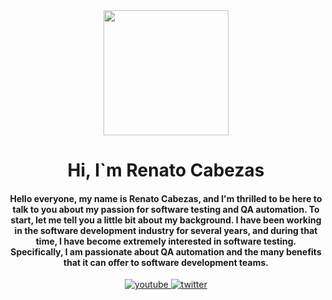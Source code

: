 <div  id="header" align="center">
<img src="https://media.giphy.com/media/v1.Y2lkPTc5MGI3NjExZGZjNWRkNGE5NGRmMWMzY2I1YWU5MmY5YWNmZDc5MWU1NDMyNzYxZiZlcD12MV9pbnRlcm5hbF9naWZzX2dpZklkJmN0PWc/2IudUHdI075HL02Pkk/giphy.gif" alt="" width="200">
<h1 align="center">Hi, I`m Renato Cabezas</h1>
<h4 align="center">Hello everyone, my name is Renato Cabezas, and I'm thrilled to be here to talk to you about my passion for software testing and QA automation. To start, let me tell you a little bit about my background. I have been working in the software development industry for several years, and during that time, I have become extremely interested in software testing. Specifically, I am passionate about QA automation and the many benefits that it can offer to software development teams.</h4>
<div id="badges" align="center">
 <a href="https://www.youtube.com/channel/UCuUXKF7P-9vrcR-BeRWbLPw" target="_blank">
    <img src="https://img.shields.io/youtube/channel/views/UCuUXKF7P-9vrcR-BeRWbLPw?style=social" alt="youtube">
 </a>
  <a href="https://twitter.com/RenatoCabezas5" target="_blank">
    <img src="https://img.shields.io/twitter/follow/RenatoCabezas5?style=social" alt="twitter">
 </a>
</div>
</div>
